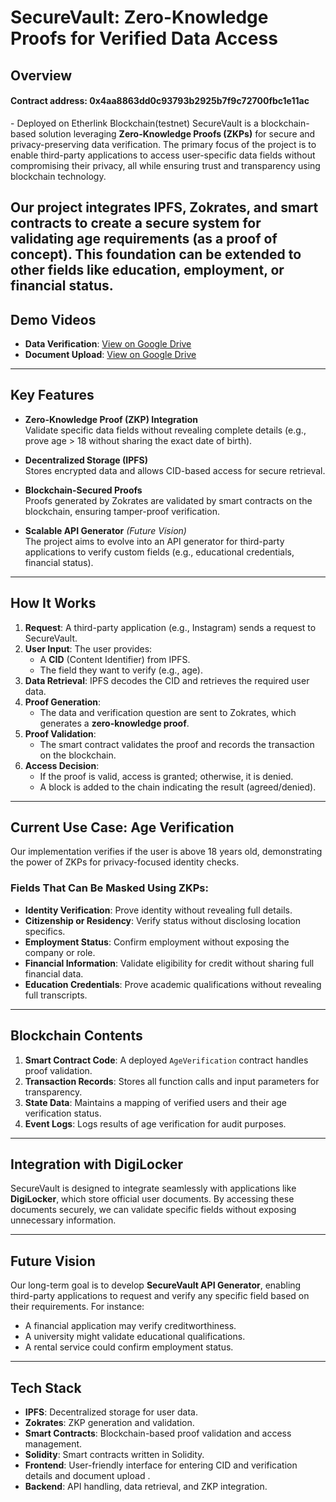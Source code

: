 # SecureVault: Zero-Knowledge Proofs for Verified Data Access


## Overview
#### Contract address: 0x4aa8863dd0c93793b2925b7f9c72700fbc1e11ac
\- Deployed on Etherlink Blockchain(testnet)
SecureVault is a blockchain-based solution leveraging **Zero-Knowledge Proofs (ZKPs)** for secure and privacy-preserving data verification. The primary focus of the project is to enable third-party applications to access user-specific data fields without compromising their privacy, all while ensuring trust and transparency using blockchain technology.

Our project integrates **IPFS**, **Zokrates**, and **smart contracts** to create a secure system for validating age requirements (as a proof of concept). This foundation can be extended to other fields like education, employment, or financial status.
---
## Demo Videos

- **Data Verification**: [View on Google Drive](https://drive.google.com/drive/folders/1Q4yLtJnJHk_VBONQqyiqAl56xWQqctKj?usp=sharing)
- **Document Upload**: [View on Google Drive](https://drive.google.com/file/d/1QmkNkeKfdkraaHU1BjChahaaBZjJmVy-/view?usp=sharing)
---

## Key Features

- **Zero-Knowledge Proof (ZKP) Integration**  
  Validate specific data fields without revealing complete details (e.g., prove age > 18 without sharing the exact date of birth).

- **Decentralized Storage (IPFS)**  
  Stores encrypted data and allows CID-based access for secure retrieval.

- **Blockchain-Secured Proofs**  
  Proofs generated by Zokrates are validated by smart contracts on the blockchain, ensuring tamper-proof verification.

- **Scalable API Generator** *(Future Vision)*  
  The project aims to evolve into an API generator for third-party applications to verify custom fields (e.g., educational credentials, financial status).

---

## How It Works

1. **Request**: A third-party application (e.g., Instagram) sends a request to SecureVault.  
2. **User Input**: The user provides:
   - A **CID** (Content Identifier) from IPFS.
   - The field they want to verify (e.g., age).  
3. **Data Retrieval**: IPFS decodes the CID and retrieves the required user data.  
4. **Proof Generation**:  
   - The data and verification question are sent to Zokrates, which generates a **zero-knowledge proof**.  
5. **Proof Validation**:  
   - The smart contract validates the proof and records the transaction on the blockchain.  
6. **Access Decision**:  
   - If the proof is valid, access is granted; otherwise, it is denied.  
   - A block is added to the chain indicating the result (agreed/denied).

---

## Current Use Case: Age Verification

Our implementation verifies if the user is above 18 years old, demonstrating the power of ZKPs for privacy-focused identity checks.  

### Fields That Can Be Masked Using ZKPs:
- **Identity Verification**: Prove identity without revealing full details.
- **Citizenship or Residency**: Verify status without disclosing location specifics.
- **Employment Status**: Confirm employment without exposing the company or role.
- **Financial Information**: Validate eligibility for credit without sharing full financial data.
- **Education Credentials**: Prove academic qualifications without revealing full transcripts.

---

## Blockchain Contents

1. **Smart Contract Code**: A deployed `AgeVerification` contract handles proof validation.  
2. **Transaction Records**: Stores all function calls and input parameters for transparency.  
3. **State Data**: Maintains a mapping of verified users and their age verification status.  
4. **Event Logs**: Logs results of age verification for audit purposes.

---

## Integration with DigiLocker

SecureVault is designed to integrate seamlessly with applications like **DigiLocker**, which store official user documents. By accessing these documents securely, we can validate specific fields without exposing unnecessary information.

---

## Future Vision

Our long-term goal is to develop **SecureVault API Generator**, enabling third-party applications to request and verify any specific field based on their requirements. For instance:
- A financial application may verify creditworthiness.  
- A university might validate educational qualifications.  
- A rental service could confirm employment status.

---

## Tech Stack

- **IPFS**: Decentralized storage for user data.  
- **Zokrates**: ZKP generation and validation.  
- **Smart Contracts**: Blockchain-based proof validation and access management.
- **Solidity**: Smart contracts written in Solidity.
- **Frontend**: User-friendly interface for entering CID and verification details and document upload .
- **Backend**: API handling, data retrieval, and ZKP integration.

